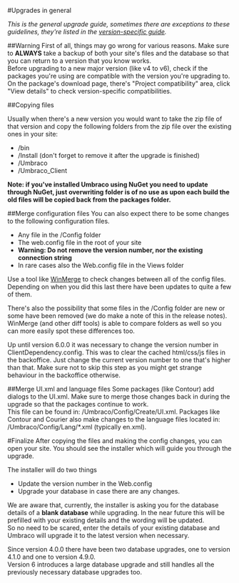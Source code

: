 #Upgrades in general

_This is the general upgrade guide, sometimes there are exceptions to these guidelines, they're listed in the [version-specific guide](version-specific.md)._

##Warning
First of all, things may go wrong for various reasons. Make sure to **ALWAYS** take a backup of both your site's files and the database so that you can return to a version that you know works.  
Before upgrading to a new major version (like v4 to v6), check if the packages you're using are compatible with the version you're upgrading to. On the package's download page, there's "Project compatibility" area, click "View details" to check version-specific compatibilities.  

##Copying files

Usually when there's a new version you would want to take the zip file of that version and copy the following folders from the zip file over the existing ones in your site:

- /bin
- /Install (don't forget to remove it after the upgrade is finished)
- /Umbraco 
- /Umbraco_Client

**Note: if you've installed Umbraco using NuGet you need to update through NuGet, just overwriting folder is of no use as upon each build the old files will be copied back from the packages folder.**

##Merge configuration files
You can also expect there to be some changes to the following configuration files. 

* Any file in the /Config folder
* The web.config file in the root of your site
 * **Warning: Do not remove the version number, nor the existing connection string**
* In rare cases also the Web.config file in the Views folder

Use a tool like [WinMerge](http://winmerge.org/ "WinMerge") to check changes between all of the config files. Depending on when you did this last there have been updates to quite a few of them.

There's also the possibility that some files in the /Config folder are new or some have been removed (we do make a note of this in the release notes). WinMerge (and other diff tools) is able to compare folders as well so you can more easily spot these differences too.

Up until version 6.0.0 it was necessary to change the version number in ClientDependency.config. This was to clear the cached html/css/js files in the backoffice. Just change the current version number to one that's higher than that. Make sure not to skip this step as you might get strange behaviour in the backoffice otherwise.

##Merge UI.xml and language files
Some packages (like Contour) add dialogs to the UI.xml. Make sure to merge those changes back in during the upgrade so that the packages continue to work.  
This file can be found in: /Umbraco/Config/Create/UI.xml.
Packages like Contour and Courier also make changes to the language files located in: /Umbraco/Config/Lang/*.xml (typically en.xml).

#Finalize
After copying the files and making the config changes, you can open your site. You should see the installer which will guide you through the upgrade. 

The installer will do two things

* Update the version number in the Web.config 
* Upgrade your database in case there are any changes.

We are aware that, currently, the installer is asking you for the database details of a **blank database** while upgrading. In the near future this will be prefilled with your existing details and the wording will be updated.  
So no need to be scared, enter the details of your existing database and Umbraco will upgrade it to the latest version when necessary. 

Since version 4.0.0 there have been two database upgrades, one to version 4.1.0 and one to version 4.9.0.  
Version 6 introduces a large database upgrade and still handles all the previously necessary database upgrades too.
